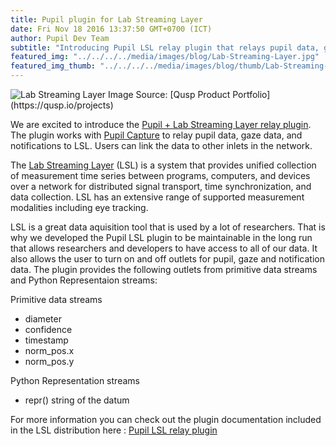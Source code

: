 ```yaml
--- 
title: Pupil plugin for Lab Streaming Layer
date: Fri Nov 18 2016 13:37:50 GMT+0700 (ICT) 
author: Pupil Dev Team 
subtitle: "Introducing Pupil LSL relay plugin that relays pupil data, gaze data and notifications to the lab streaming layer..."
featured_img: "../../../../media/images/blog/Lab-Streaming-Layer.jpg"
featured_img_thumb: "../../../../media/images/blog/thumb/Lab-Streaming-Layer.jpg"
---
```


<img src="../../../../media/images/blog/Lab-Streaming-Layer.jpg" class='Feature-image u-padBottom--1' alt="Lab Streaming Layer">
Image Source: [Qusp Product Portfolio](https://qusp.io/projects)

We are excited to introduce the [Pupil + Lab Streaming Layer relay plugin](https://github.com/sccn/labstreaminglayer/tree/master/Apps/PupilLabs). The plugin works with [Pupil Capture](https://github.com/pupil-labs/pupil/wiki/Pupil-Capture) to relay pupil data, gaze data, and notifications to LSL. Users can link the data to other inlets in the network.

The [Lab Streaming Layer](https://github.com/sccn/labstreaminglayer) (LSL) is a system that provides unified collection of measurement time series between programs, computers, and devices over a network for distributed signal transport, time synchronization, and data collection. LSL has an extensive range of supported measurement modalities including eye tracking. 

LSL is a great data aquisition tool that is used by a lot of researchers. That is why we developed the Pupil LSL plugin to be maintainable in the long run that allows researchers and developers to have access to all of our data. It also allows the user to turn on and off outlets for pupil, gaze and notification data. The plugin provides the following outlets from primitive data streams and Python Representaion streams:

Primitive data streams

- diameter
- confidence
- timestamp
- norm_pos.x
- norm_pos.y

Python Representation streams
- repr() string of the datum


For more information you can check out the plugin documentation included in the LSL distribution here : [Pupil LSL relay plugin](https://github.com/sccn/labstreaminglayer/tree/master/Apps/PupilLabs)



